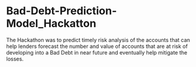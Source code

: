 # Bad-Debt-Prediction-Model_Hackatton
The Hackathon was to predict timely risk analysis of the accounts that can help lenders forecast the number and value of accounts that are at risk of developing into a Bad Debt in near future and eventually help mitigate the losses.
